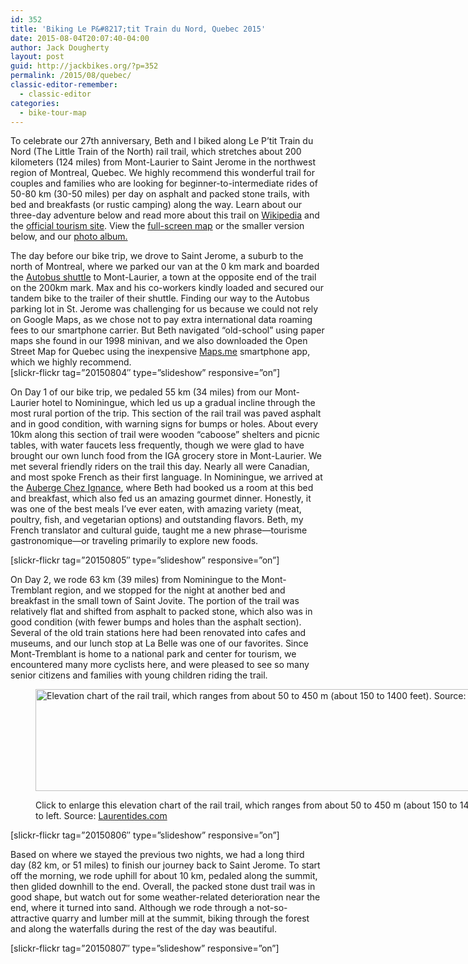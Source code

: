 ```yaml
---
id: 352
title: 'Biking Le P&#8217;tit Train du Nord, Quebec 2015'
date: 2015-08-04T20:07:40-04:00
author: Jack Dougherty
layout: post
guid: http://jackbikes.org/?p=352
permalink: /2015/08/quebec/
classic-editor-remember:
  - classic-editor
categories:
  - bike-tour-map
---
```

To celebrate our 27th anniversary, Beth and I biked along Le P&#8217;tit Train du Nord (The Little Train of the North) rail trail, which stretches about 200 kilometers (124 miles) from Mont-Laurier to Saint Jerome in the northwest region of Montreal, Quebec. We highly recommend this wonderful trail for couples and families who are looking for beginner-to-intermediate rides of 50-80 km (30-50 miles) per day on asphalt and packed stone trails, with bed and breakfasts (or rustic camping) along the way. Learn about our three-day adventure below and read more about this trail on [Wikipedia](https://en.wikipedia.org/wiki/Parc_Linéaire_Le_P%27tit_Train_du_Nord) and the [official tourism site](http://www.laurentides.com/en/linear-park/). View the [full-screen map](https://jackdougherty.github.io/bikemapcode/#8/46.122/-74.780) or the smaller version below, and our [photo album.](https://www.flickr.com/photos/56513965@N06/sets/72157656321736438)

<!-- iframe plugin v.4.4 wordpress.org/plugins/iframe/ -->

The day before our bike trip, we drove to Saint Jerome, a suburb to the north of Montreal, where we parked our van at the 0 km mark and boarded the [Autobus shuttle](http://autobuslepetittraindunord.com/) to Mont-Laurier, a town at the opposite end of the trail on the 200km mark. Max and his co-workers kindly loaded and secured our tandem bike to the trailer of their shuttle. Finding our way to the Autobus parking lot in St. Jerome was challenging for us because we could not rely on Google Maps, as we chose not to pay extra international data roaming fees to our smartphone carrier. But Beth navigated &#8220;old-school&#8221; using paper maps she found in our 1998 minivan, and we also downloaded the Open Street Map for Quebec using the inexpensive [Maps.me](http://maps.me/en/home) smartphone app, which we highly recommend.  
[slickr-flickr tag=&#8221;20150804&#8243; type=&#8221;slideshow&#8221; responsive=&#8221;on&#8221;]

On Day 1 of our bike trip, we pedaled 55 km (34 miles) from our Mont-Laurier hotel to Nominingue, which led us up a gradual incline through the most rural portion of the trip. This section of the rail trail was paved asphalt and in good condition, with warning signs for bumps or holes. About every 10km along this section of trail were wooden &#8220;caboose&#8221; shelters and picnic tables, with water faucets less frequently, though we were glad to have brought our own lunch food from the IGA grocery store in Mont-Laurier. We met several friendly riders on the trail this day. Nearly all were Canadian, and most spoke French as their first language. In Nominingue, we arrived at the [Auberge Chez Ignance](http://www.ignace.qc.ca/en/), where Beth had booked us a room at this bed and breakfast, which also fed us an amazing gourmet dinner. Honestly, it was one of the best meals I&#8217;ve ever eaten, with amazing variety (meat, poultry, fish, and vegetarian options) and outstanding flavors. Beth, my French translator and cultural guide, taught me a new phrase—tourisme gastronomique—or traveling primarily to explore new foods.

[slickr-flickr tag=&#8221;20150805&#8243; type=&#8221;slideshow&#8221; responsive=&#8221;on&#8221;]

On Day 2, we rode 63 km (39 miles) from Nominingue to the Mont-Tremblant region, and we stopped for the night at another bed and breakfast in the small town of Saint Jovite. The portion of the trail was relatively flat and shifted from asphalt to packed stone, which also was in good condition (with fewer bumps and holes than the asphalt section). Several of the old train stations here had been renovated into cafes and museums, and our lunch stop at La Belle was one of our favorites. Since Mont-Tremblant is home to a national park and center for tourism, we encountered many more cyclists here, and were pleased to see so many senior citizens and families with young children riding the trail.<figure id="attachment_361" aria-describedby="caption-attachment-361" style="width: 907px" class="wp-caption aligncenter">

[<img class="size-full wp-image-361" src="http://jackbikes.org/wp-content/uploads/2015/08/PtitTrainDuNordElevation.jpg" alt="Elevation chart of the rail trail, which ranges from about 50 to 450 m (about 150 to 1400 feet). Source: Laurentides.com" width="907" height="163" srcset="https://jackbikes.org/wp-content/uploads/2015/08/PtitTrainDuNordElevation.jpg 907w, https://jackbikes.org/wp-content/uploads/2015/08/PtitTrainDuNordElevation-300x54.jpg 300w" sizes="(max-width: 907px) 100vw, 907px" />](http://jackbikes.org/wp-content/uploads/2015/08/PtitTrainDuNordElevation.jpg)<figcaption id="caption-attachment-361" class="wp-caption-text">Click to enlarge this elevation chart of the rail trail, which ranges from about 50 to 450 m (about 150 to 1400 feet). We travelled from right to left. Source: [Laurentides.com](http://www.laurentides.com/en/linear-park/maps-train-stations-and-parking)</figcaption></figure> 

[slickr-flickr tag=&#8221;20150806&#8243; type=&#8221;slideshow&#8221; responsive=&#8221;on&#8221;]

Based on where we stayed the previous two nights, we had a long third day (82 km, or 51 miles) to finish our journey back to Saint Jerome. To start off the morning, we rode uphill for about 10 km, pedaled along the summit, then glided downhill to the end. Overall, the packed stone dust trail was in good shape, but watch out for some weather-related deterioration near the end, where it turned into sand. Although we rode through a not-so-attractive quarry and lumber mill at the summit, biking through the forest and along the waterfalls during the rest of the day was beautiful.

[slickr-flickr tag=&#8221;20150807&#8243; type=&#8221;slideshow&#8221; responsive=&#8221;on&#8221;]